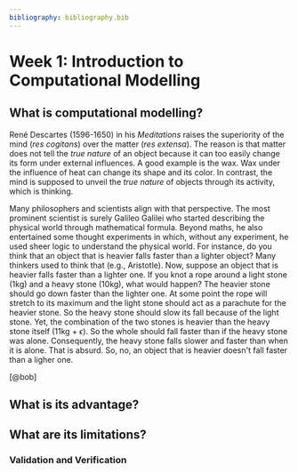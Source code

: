```yaml
---
bibliography: bibliography.bib
---
```


# Week 1: Introduction to Computational Modelling

## What is computational modelling?

René Descartes (1596-1650) in his *Meditations* raises the superiority of the mind (*res cogitans*) over the matter (*res extensa*). The reason is that matter does not tell the *true nature* of an object because it can too easily change its form under external influences. A good example is the wax. Wax under the influence of heat can change its shape and its color. In contrast, the mind is supposed to unveil the *true nature* of objects through its activity, which is thinking. 

Many philosophers and scientists align with that perspective. The most prominent scientist is surely Galileo Galilei who started describing the physical world through mathematical formula. Beyond maths, he also entertained some thought experiments in which, without any experiment, he used sheer logic to understand the physical world. For instance, do you think that an object that is heavier falls faster than a lighter object? Many thinkers used to think that (e.g., Aristotle). Now, suppose an object that is heavier falls faster than a lighter one. If you knot a rope around a light stone (1kg) and a heavy stone (10kg), what would happen? The heavier stone should go down faster than the lighter one. At some point the rope will stretch to its maximum and the light stone should act as a parachute for the heavier stone. So the heavy stone should slow its fall because of the light stone. Yet, the combination of the two stones is heavier than the heavy stone itself (11kg + $\epsilon$). So the whole should fall faster than if the heavy stone was alone. Consequently, the heavy stone falls slower and faster than when it is alone. That is absurd. So, no, an object that is heavier doesn't fall faster than a ligher one.

[@bob]


## What is its advantage?



## What are its limitations?



### Validation and Verification

